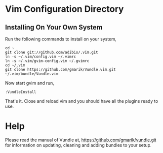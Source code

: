 # Vim Configuration Directory

## Installing On Your Own System

Run the following commands to install on your system,

    cd ~
    git clone git://github.com/adibis/.vim.git
    ln -s ~/.vim/config.vim ~/.vimrc
    ln -s ~/.vim/gvim-config.vim ~/.gvimrc
    cd ~/.vim
    git clone https://github.com/gmarik/Vundle.vim.git ~/.vim/bundle/Vundle.vim

Now start gvim and run,

    :VundleInstall

That's it. Close and reload vim and you should have all the plugins ready to use.

# Help

Please read the manual of Vundle at, https://github.com/gmarik/vundle.git for information on updating, cleaning and adding bundles to your setup.
